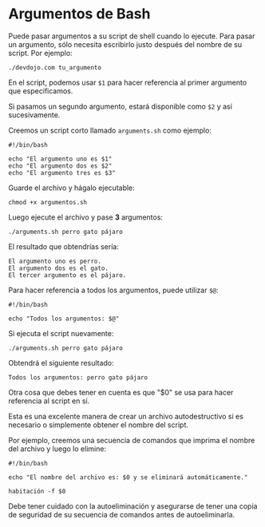 # Argumentos de Bash

Puede pasar argumentos a su script de shell cuando lo ejecute. Para pasar un argumento, sólo necesita escribirlo justo después del nombre de su script. Por ejemplo:

```golpecito
./devdojo.com tu_argumento
```

En el script, podemos usar `$1` para hacer referencia al primer argumento que especificamos.

Si pasamos un segundo argumento, estará disponible como `$2` y así sucesivamente.

Creemos un script corto llamado `arguments.sh` como ejemplo:

```golpecito
#!/bin/bash

echo "El argumento uno es $1"
echo "El argumento dos es $2"
echo "El argumento tres es $3"
```

Guarde el archivo y hágalo ejecutable:

```golpecito
chmod +x argumentos.sh
```

Luego ejecute el archivo y pase **3** argumentos:

```golpecito
./arguments.sh perro gato pájaro
```

El resultado que obtendrías sería:

```golpecito
El argumento uno es perro.
El argumento dos es el gato.
El tercer argumento es el pájaro.
```

Para hacer referencia a todos los argumentos, puede utilizar `$@`:

```golpecito
#!/bin/bash

echo "Todos los argumentos: $@"
```

Si ejecuta el script nuevamente:

```golpecito
./arguments.sh perro gato pájaro
```

Obtendrá el siguiente resultado:

```
Todos los argumentos: perro gato pájaro
```

Otra cosa que debes tener en cuenta es que "$0" se usa para hacer referencia al script en sí.

Esta es una excelente manera de crear un archivo autodestructivo si es necesario o simplemente obtener el nombre del script.

Por ejemplo, creemos una secuencia de comandos que imprima el nombre del archivo y luego lo elimine:

```golpecito
#!/bin/bash

echo "El nombre del archivo es: $0 y se eliminará automáticamente."

habitación -f $0
```

Debe tener cuidado con la autoeliminación y asegurarse de tener una copia de seguridad de su secuencia de comandos antes de autoeliminarla.